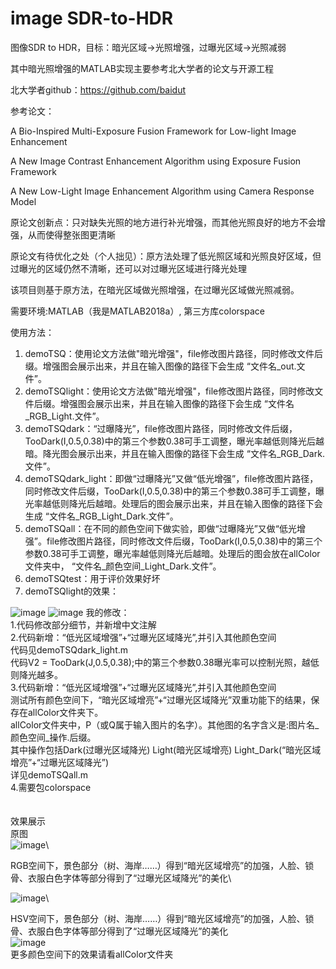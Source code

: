 # image SDR-to-HDR

图像SDR to HDR，目标：暗光区域->光照增强，过曝光区域->光照减弱

其中暗光照增强的MATLAB实现主要参考北大学者的论文与开源工程

北大学者github：https://github.com/baidut 

参考论文：

A Bio-Inspired Multi-Exposure Fusion Framework for Low-light Image Enhancement

A New Image Contrast Enhancement Algorithm using Exposure Fusion Framework

A New Low-Light Image Enhancement Algorithm using Camera Response Model

原论文创新点：只对缺失光照的地方进行补光增强，而其他光照良好的地方不会增强，从而使得整张图更清晰

原论文有待优化之处（个人拙见）：原方法处理了低光照区域和光照良好区域，但过曝光的区域仍然不清晰，还可以对过曝光区域进行降光处理

该项目则基于原方法，在暗光区域做光照增强，在过曝光区域做光照减弱。



需要环境:MATLAB（我是MATLAB2018a）, 第三方库colorspace

使用方法：

1. demoTSQ：使用论文方法做"暗光增强"，file修改图片路径，同时修改文件后缀。增强图会展示出来，并且在输入图像的路径下会生成 “文件名_out.文件”。
2. demoTSQlight：使用论文方法做"暗光增强"，file修改图片路径，同时修改文件后缀。增强图会展示出来，并且在输入图像的路径下会生成 “文件名_RGB_Light.文件”。
3. demoTSQdark：“过曝降光”，file修改图片路径，同时修改文件后缀，TooDark(I,0.5,0.38)中的第三个参数0.38可手工调整，曝光率越低则降光后越暗。降光图会展示出来，并且在输入图像的路径下会生成 “文件名_RGB_Dark.文件”。
4. demoTSQdark_light：即做“过曝降光”又做“低光增强”，file修改图片路径，同时修改文件后缀，TooDark(I,0.5,0.38)中的第三个参数0.38可手工调整，曝光率越低则降光后越暗。处理后的图会展示出来，并且在输入图像的路径下会生成 “文件名_RGB_Light_Dark.文件”。
5. demoTSQall：在不同的颜色空间下做实验，即做“过曝降光”又做“低光增强”。file修改图片路径，同时修改文件后缀，TooDark(I,0.5,0.38)中的第三个参数0.38可手工调整，曝光率越低则降光后越暗。处理后的图会放在allColor文件夹中， “文件名\_颜色空间\_Light_Dark.文件”。
6. demoTSQtest：用于评价效果好坏
7. demoTSQlight的效果：

![image](D:/MATLAB/HDR/image_SDR_to_HDR-master/person/input.jpg)
![image](D:/MATLAB/HDR/image_SDR_to_HDR-master/person/input_out.jpg)
我的修改：\
1.代码修改部分细节，并新增中文注解\
2.代码新增：“低光区域增强”+“过曝光区域降光”,并引入其他颜色空间\
代码见demoTSQdark_light.m\
代码V2 = TooDark(J,0.5,0.38);中的第三个参数0.38曝光率可以控制光照，越低则降光越多。\
3.代码新增：“低光区域增强”+“过曝光区域降光”,并引入其他颜色空间\
测试所有颜色空间下，“暗光区域增亮”+“过曝光区域降光”双重功能下的结果，保存在allColor文件夹下。\
allColor文件夹中，P（或Q属于输入图片的名字）。其他图的名字含义是:图片名_颜色空间_操作.后缀。\
其中操作包括Dark(过曝光区域降光)  Light(暗光区域增亮)    Light_Dark(“暗光区域增亮”+“过曝光区域降光”)\
详见demoTSQall.m\
4.需要包colorspace\
\
\
效果展示\
原图\
![image](D:/MATLAB/HDR/image_SDR_to_HDR-master/allColor/Q.jpg)\

RGB空间下，景色部分（树、海岸……）得到“暗光区域增亮”的加强，人脸、锁骨、衣服白色字体等部分得到了“过曝光区域降光”的美化\

![image](D:/MATLAB/HDR/image_SDR_to_HDR-master/allColor/Q_RGB_Light_Dark.jpg)\

HSV空间下，景色部分（树、海岸……）得到“暗光区域增亮”的加强，人脸、锁骨、衣服白色字体等部分得到了“过曝光区域降光”的美化\
![image](D:/MATLAB/HDR/image_SDR_to_HDR-master/allColor/Q_HSV_Light_Dark.jpg)\
更多颜色空间下的效果请看allColor文件夹

